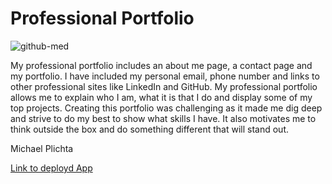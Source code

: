 # Professional Portfolio
![github-med](https://user-images.githubusercontent.com/58678985/75116244-87c68580-5623-11ea-9d37-8960636a5fb1.png)

My professional portfolio includes an about me page, a contact page and my portfolio. I have included my personal email, phone number and links to other professional sites like LinkedIn and GitHub. My professional portfolio allows me to explain who I am, what it is that I do and display some of my top projects. Creating this portfolio was challenging as it made me dig deep and strive to do my best to show what skills I have. It also motivates me to think outside the box and do something different that will stand out. 

Michael Plichta

[Link to deployd App](https://mekaleka.github.io/professional-portfolio/)
